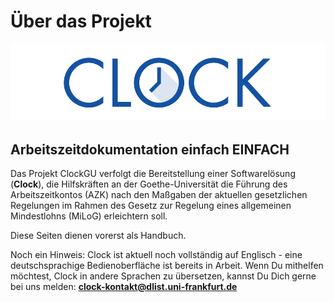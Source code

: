 # Über das Projekt

![Clock Logo](.gitbook/assets/clock_current_logo_600x150.png)

## Arbeitszeitdokumentation einfach EINFACH

Das Projekt ClockGU verfolgt die Bereitstellung einer Softwarelösung \(**Clock**\), die Hilfskräften an der Goethe-Universität die Führung des Arbeitszeitkontos \(AZK\) nach den Maßgaben der aktuellen gesetzlichen Regelungen im Rahmen des Gesetz zur Regelung eines allgemeinen Mindestlohns \(MiLoG\) erleichtern soll.

Diese Seiten dienen vorerst als Handbuch.

Noch ein Hinweis: Clock ist aktuell noch vollständig auf Englisch - eine deutschsprachige Bedienoberfläche ist bereits in Arbeit. Wenn Du mithelfen möchtest, Clock in andere Sprachen zu übersetzen, kannst Du Dich gerne bei uns melden: [**clock-kontakt@dlist.uni-frankfurt.de**](mailto:clock-kontakt@dlist.uni-frankfurt.de)